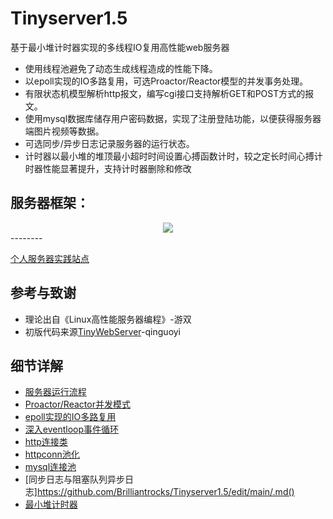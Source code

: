 # Tinyserver1.5
基于最小堆计时器实现的多线程IO复用高性能web服务器
* 使用线程池避免了动态生成线程造成的性能下降。
* 以epoll实现的IO多路复用，可选Proactor/Reactor模型的并发事务处理。
* 有限状态机模型解析http报文，编写cgi接口支持解析GET和POST方式的报文。
* 使用mysql数据库储存用户密码数据，实现了注册登陆功能，以便获得服务器端图片视频等数据。
* 可选同步/异步日志记录服务器的运行状态。
* 计时器以最小堆的堆顶最小超时时间设置心搏函数计时，较之定长时间心搏计时器性能显著提升，支持计时器删除和修改

服务器框架：
---------------------
<div align=center><img src="https://www.hualigs.cn/image/6061eb624735b.jpg"/> </div>
--------  

[个人服务器实践站点](http://82.157.21.191:9006/)  

参考与致谢  
--------
* 理论出自《Linux高性能服务器编程》-游双
* 初版代码来源[TinyWebServer](https://github.com/qinguoyi/TinyWebServer)-qinguoyi

细节详解
-----
* [服务器运行流程](https://github.com/Brilliantrocks/Tinyserver1.5/edit/main/myserver__sketch.md)  
* [Proactor/Reactor并发模式](https://github.com/Brilliantrocks/Tinyserver1.5/edit/main/proactor&reactor.md)
* [epoll实现的IO多路复用](https://github.com/Brilliantrocks/Tinyserver1.5/edit/main/epoll.md)
* [深入eventloop事件循环](https://github.com/Brilliantrocks/Tinyserver1.5/edit/main/.md)
* [http连接类](https://github.com/Brilliantrocks/Tinyserver1.5/edit/main/.md)
* [httpconn池化](https://github.com/Brilliantrocks/Tinyserver1.5/edit/main/.md)
* [mysql连接池](https://github.com/Brilliantrocks/Tinyserver1.5/edit/main/.md)
* [同步日志与阻塞队列异步日志]https://github.com/Brilliantrocks/Tinyserver1.5/edit/main/.md()
* [最小堆计时器](https://github.com/Brilliantrocks/Tinyserver1.5/edit/main/.md)

